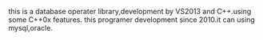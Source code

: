 this is a database operater library,development by VS2013 and C++.using some C++0x features.
this programer development since 2010.it can using mysql,oracle.